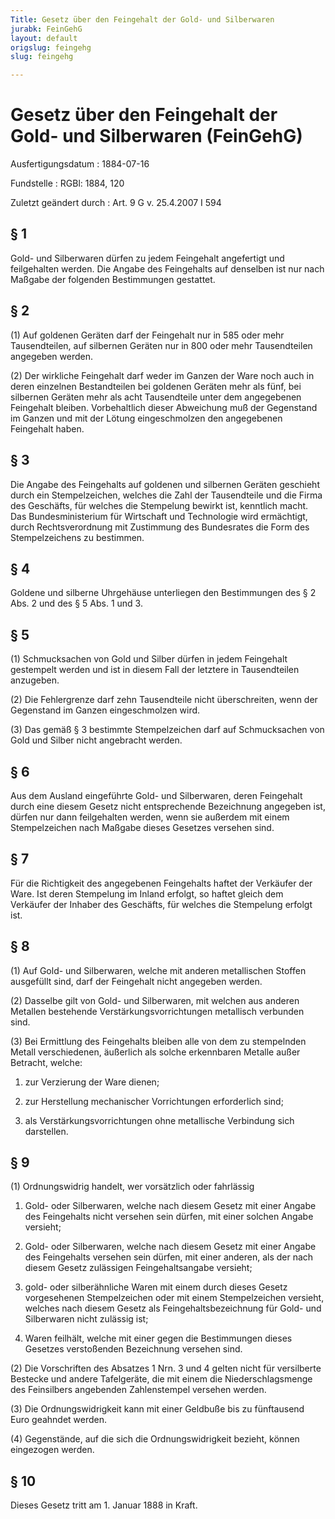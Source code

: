 ```yaml
---
Title: Gesetz über den Feingehalt der Gold- und Silberwaren
jurabk: FeinGehG
layout: default
origslug: feingehg
slug: feingehg

---
```


# Gesetz über den Feingehalt der Gold- und Silberwaren (FeinGehG)

Ausfertigungsdatum
:   1884-07-16

Fundstelle
:   RGBl: 1884, 120

Zuletzt geändert durch
:   Art. 9 G v. 25.4.2007 I 594

## § 1

Gold- und Silberwaren dürfen zu jedem Feingehalt angefertigt und
feilgehalten werden. Die Angabe des Feingehalts auf denselben ist nur
nach Maßgabe der folgenden Bestimmungen gestattet.

## § 2

(1) Auf goldenen Geräten darf der Feingehalt nur in 585 oder mehr
Tausendteilen, auf silbernen Geräten nur in 800 oder mehr
Tausendteilen angegeben werden.

(2) Der wirkliche Feingehalt darf weder im Ganzen der Ware noch auch
in deren einzelnen Bestandteilen bei goldenen Geräten mehr als fünf,
bei silbernen Geräten mehr als acht Tausendteile unter dem angegebenen
Feingehalt bleiben. Vorbehaltlich dieser Abweichung muß der Gegenstand
im Ganzen und mit der Lötung eingeschmolzen den angegebenen Feingehalt
haben.

## § 3

Die Angabe des Feingehalts auf goldenen und silbernen Geräten
geschieht durch ein Stempelzeichen, welches die Zahl der Tausendteile
und die Firma des Geschäfts, für welches die Stempelung bewirkt ist,
kenntlich macht. Das Bundesministerium für Wirtschaft und Technologie
wird ermächtigt, durch Rechtsverordnung mit Zustimmung des Bundesrates
die Form des Stempelzeichens zu bestimmen.

## § 4

Goldene und silberne Uhrgehäuse unterliegen den Bestimmungen des § 2
Abs. 2 und des § 5 Abs. 1 und 3.

## § 5

(1) Schmucksachen von Gold und Silber dürfen in jedem Feingehalt
gestempelt werden und ist in diesem Fall der letztere in Tausendteilen
anzugeben.

(2) Die Fehlergrenze darf zehn Tausendteile nicht überschreiten, wenn
der Gegenstand im Ganzen eingeschmolzen wird.

(3) Das gemäß § 3 bestimmte Stempelzeichen darf auf Schmucksachen von
Gold und Silber nicht angebracht werden.

## § 6

Aus dem Ausland eingeführte Gold- und Silberwaren, deren Feingehalt
durch eine diesem Gesetz nicht entsprechende Bezeichnung angegeben
ist, dürfen nur dann feilgehalten werden, wenn sie außerdem mit einem
Stempelzeichen nach Maßgabe dieses Gesetzes versehen sind.

## § 7

Für die Richtigkeit des angegebenen Feingehalts haftet der Verkäufer
der Ware. Ist deren Stempelung im Inland erfolgt, so haftet gleich dem
Verkäufer der Inhaber des Geschäfts, für welches die Stempelung
erfolgt ist.

## § 8

(1) Auf Gold- und Silberwaren, welche mit anderen metallischen Stoffen
ausgefüllt sind, darf der Feingehalt nicht angegeben werden.

(2) Dasselbe gilt von Gold- und Silberwaren, mit welchen aus anderen
Metallen bestehende Verstärkungsvorrichtungen metallisch verbunden
sind.

(3) Bei Ermittlung des Feingehalts bleiben alle von dem zu stempelnden
Metall verschiedenen, äußerlich als solche erkennbaren Metalle außer
Betracht, welche:

1.  zur Verzierung der Ware dienen;


2.  zur Herstellung mechanischer Vorrichtungen erforderlich sind;


3.  als Verstärkungsvorrichtungen ohne metallische Verbindung sich
    darstellen.

## § 9

(1) Ordnungswidrig handelt, wer vorsätzlich oder fahrlässig

1.  Gold- oder Silberwaren, welche nach diesem Gesetz mit einer Angabe des
    Feingehalts nicht versehen sein dürfen, mit einer solchen Angabe
    versieht;


2.  Gold- oder Silberwaren, welche nach diesem Gesetz mit einer Angabe des
    Feingehalts versehen sein dürfen, mit einer anderen, als der nach
    diesem Gesetz zulässigen Feingehaltsangabe versieht;


3.  gold- oder silberähnliche Waren mit einem durch dieses Gesetz
    vorgesehenen Stempelzeichen oder mit einem Stempelzeichen versieht,
    welches nach diesem Gesetz als Feingehaltsbezeichnung für Gold- und
    Silberwaren nicht zulässig ist;


4.  Waren feilhält, welche mit einer gegen die Bestimmungen dieses
    Gesetzes verstoßenden Bezeichnung versehen sind.




(2) Die Vorschriften des Absatzes 1 Nrn. 3 und 4 gelten nicht für
versilberte Bestecke und andere Tafelgeräte, die mit einem die
Niederschlagsmenge des Feinsilbers angebenden Zahlenstempel versehen
werden.

(3) Die Ordnungswidrigkeit kann mit einer Geldbuße bis zu fünftausend
Euro geahndet werden.

(4) Gegenstände, auf die sich die Ordnungswidrigkeit bezieht, können
eingezogen werden.

## § 10

Dieses Gesetz tritt am 1. Januar 1888 in Kraft.


